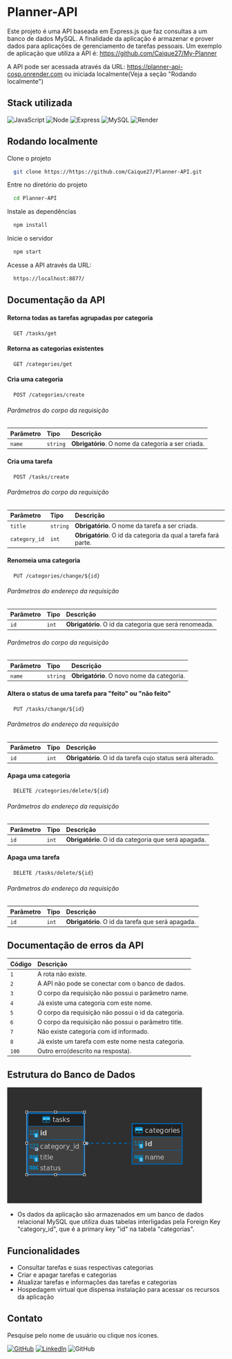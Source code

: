 # Planner-API

Este projeto é uma API baseada em Express.js que faz consultas a um banco de dados MySQL. A finalidade da aplicação é armazenar e prover dados para aplicações de gerenciamento de tarefas pessoais.
Um exemplo de aplicação que utiliza a API é: https://github.com/Caique27/My-Planner

A API pode ser acessada através da URL: https://planner-api-cosp.onrender.com ou iniciada localmente(Veja a seção "Rodando localmente")

## Stack utilizada

![JavaScript](https://img.shields.io/badge/-JavaScript-333333?style=for-the-badge&logo=javascript)
![Node](https://img.shields.io/badge/-Node-333333?style=for-the-badge&logo=Node.js)
![Express](https://img.shields.io/badge/-Express.js-333333?style=for-the-badge&logo=express)
![MySQL](https://img.shields.io/badge/-MySQL-333333?style=for-the-badge&logo=MySQL)
![Render](https://img.shields.io/badge/-Render-333333?style=for-the-badge&logo=Render)

## Rodando localmente

Clone o projeto

```bash
  git clone https://https://github.com/Caique27/Planner-API.git
```

Entre no diretório do projeto

```bash
  cd Planner-API
```

Instale as dependências

```bash
  npm install
```

Inicie o servidor

```bash
  npm start
```

Acesse a API através da URL:

```bash
  https://localhost:8877/
```

## Documentação da API

#### Retorna todas as tarefas agrupadas por categoria

```http
  GET /tasks/get
```

#### Retorna as categorias existentes

```http
  GET /categories/get
```

#### Cria uma categoria

```http
  POST /categories/create
```

###### Parâmetros do corpo da requisição

| Parâmetro | Tipo     | Descrição                                          |
| :-------- | :------- | :------------------------------------------------- |
| `name`    | `string` | **Obrigatório**. O nome da categoria a ser criada. |

#### Cria uma tarefa

```http
  POST /tasks/create
```

###### Parâmetros do corpo da requisição

| Parâmetro     | Tipo     | Descrição                                                       |
| :------------ | :------- | :-------------------------------------------------------------- |
| `title`       | `string` | **Obrigatório**. O nome da tarefa a ser criada.                 |
| `category_id` | `int`    | **Obrigatório**. O id da categoria da qual a tarefa fará parte. |

#### Renomeia uma categoria

```http
  PUT /categories/change/${id}
```

###### Parâmetros do endereço da requisição

| Parâmetro | Tipo  | Descrição                                              |
| :-------- | :---- | :----------------------------------------------------- |
| `id`      | `int` | **Obrigatório**. O id da categoria que será renomeada. |

###### Parâmetros do corpo da requisição

| Parâmetro | Tipo     | Descrição                                  |
| :-------- | :------- | :----------------------------------------- |
| `name`    | `string` | **Obrigatório**. O novo nome da categoria. |

#### Altera o status de uma tarefa para "feito" ou "não feito"

```http
  PUT /tasks/change/${id}
```

###### Parâmetros do endereço da requisição

| Parâmetro | Tipo  | Descrição                                                  |
| :-------- | :---- | :--------------------------------------------------------- |
| `id`      | `int` | **Obrigatório**. O id da tarefa cujo status será alterado. |

#### Apaga uma categoria

```http
  DELETE /categories/delete/${id}
```

###### Parâmetros do endereço da requisição

| Parâmetro | Tipo  | Descrição                                            |
| :-------- | :---- | :--------------------------------------------------- |
| `id`      | `int` | **Obrigatório**. O id da categoria que será apagada. |

#### Apaga uma tarefa

```http
  DELETE /tasks/delete/${id}
```

###### Parâmetros do endereço da requisição

| Parâmetro | Tipo  | Descrição                                         |
| :-------- | :---- | :------------------------------------------------ |
| `id`      | `int` | **Obrigatório**. O id da tarefa que será apagada. |

## Documentação de erros da API

| Código | Descrição                                           |
| :----- | :-------------------------------------------------- |
| `1`    | A rota não existe.                                  |
| `2`    | A API não pode se conectar com o banco de dados.    |
| `3`    | O corpo da requisição não possui o parâmetro name.  |
| `4`    | Já existe uma categoria com este nome.              |
| `5`    | O corpo da requisição não possui o id da categoria. |
| `6`    | O corpo da requisição não possui o parâmetro title. |
| `7`    | Não existe categoria com id informado.              |
| `8`    | Já existe um tarefa com este nome nesta categoria.  |
| `100`  | Outro erro(descrito na resposta).                   |

## Estrutura do Banco de Dados

![plot](./assets/database.png)

-   Os dados da aplicação são armazenados em um banco de dados relacional MySQL que utiliza duas tabelas interligadas pela Foreign Key "category_id", que é a primary key "id" na tabela "categorias".

## Funcionalidades

-   Consultar tarefas e suas respectivas categorias
-   Criar e apagar tarefas e categorias
-   Atualizar tarefas e informações das tarefas e categorias
-   Hospedagem virtual que dispensa instalação para acessar os recursos da aplicação

## Contato

Pesquise pelo nome de usuário ou clique nos ícones.

[![GitHub](https://img.shields.io/badge/-Caique27-333333?style=for-the-badge&logo=github)](https://github.com/Caique27)
[![LinkedIn](https://img.shields.io/badge/-Caique%20Alves-blue?style=for-the-badge&logo=LinkedIn)](https://www.linkedin.com/in/caique-alves-/)
![GitHub](https://img.shields.io/badge/-caiquealvesdesouza27@gmail.com-red?style=for-the-badge&logo=gmail&logoColor=white)
